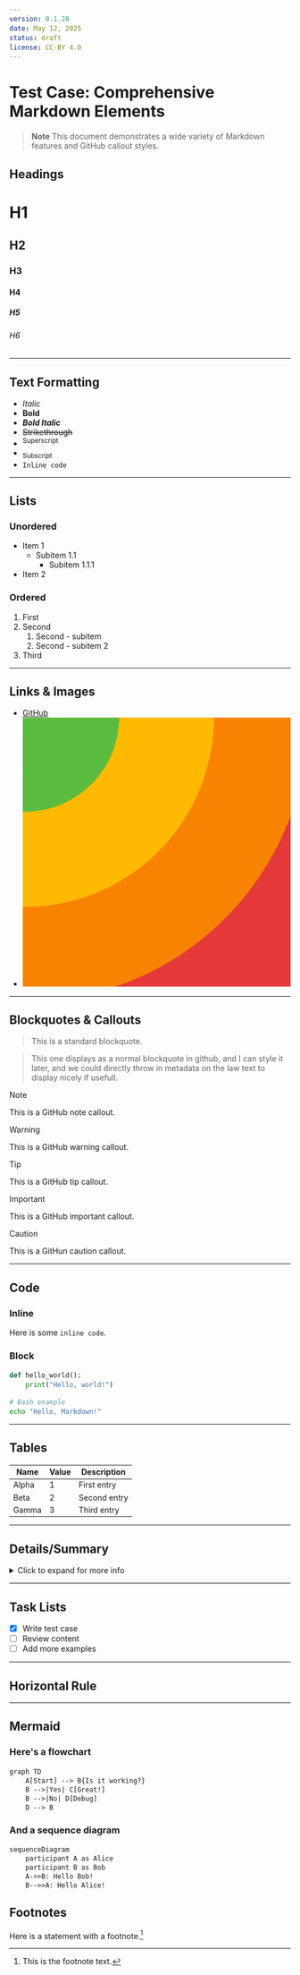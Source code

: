 ```yaml
---
version: 0.1.28
date: May 12, 2025
status: draft
license: CC-BY 4.0
---
```


<!-- [[titlepage]] -->

# Test Case: Comprehensive Markdown Elements

> **Note**
> This document demonstrates a wide variety of Markdown features and GitHub callout styles.

<!-- [[toc]] -->

## Headings

# H1

## H2

### H3

#### H4

##### H5

###### H6

---

## Text Formatting

- *Italic*
- **Bold**
- ***Bold Italic***
- ~~Strikethrough~~
- <sup>Superscript</sup>
- <sub>Subscript</sub>
- `Inline code`

---

## Lists

### Unordered

- Item 1
  - Subitem 1.1
    - Subitem 1.1.1
- Item 2

### Ordered

1. First
2. Second
   1. Second - subitem
   2. Second - subitem 2
3. Third

---

## Links & Images

- [GitHub](https://github.com)
- ![Test image](assets/test-image.png "Test image")

---

## Blockquotes & Callouts

> This is a standard blockquote.

<!-- legal excerpt -->
> This one displays as a normal blockquote in github, and I can style it later, and we could directly throw in metadata on the law text to display nicely if usefull.

> [!Note]
> This is a GitHub note callout.

> [!Warning]
> This is a GitHub warning callout.

> [!Tip]
> This is a GitHub tip callout.

> [!Important]
> This is a GitHub important callout.

> [!Caution]
> This is a GitHun caution callout.

---

## Code

### Inline

Here is some `inline code`.

### Block

```python
def hello_world():
    print("Hello, world!")
```

```bash
# Bash example
echo "Hello, Markdown!"
```

---

## Tables

| Name     | Value | Description         |
|----------|-------|---------------------|
| Alpha    | 1     | First entry         |
| Beta     | 2     | Second entry        |
| Gamma    | 3     | Third entry         |

---

## Details/Summary

<details>
  <summary>Click to expand for more info</summary>

- **Title:** Example Title
- **URL:** [Example](https://example.com)
- **Publisher:** Example Publisher
- **License:** MIT
- **Type:** Article
- **Publication date:** 2024-06-01

</details>

---

## Task Lists

- [x] Write test case
- [ ] Review content
- [ ] Add more examples

---

## Horizontal Rule

---

## Mermaid

### Here's a flowchart

```mermaid
graph TD
    A[Start] --> B{Is it working?}
    B -->|Yes| C[Great!]
    B -->|No| D[Debug]
    D --> B
```

### And a sequence diagram

```mermaid
sequenceDiagram
    participant A as Alice
    participant B as Bob
    A->>B: Hello Bob!
    B-->>A: Hello Alice!
```

## Footnotes

Here is a statement with a footnote.[^1]

[^1]: This is the footnote text.
